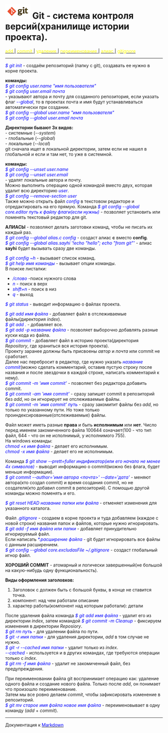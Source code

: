 # <img src="images/logo.jpg" alt="logo" width="80"/> Git - система контроля версий(хранилище истории проекта).

[<span style="color:yellow">add</span> |](#add)
[<span style="color:yellow">commit</span> |](#commit)
[<span style="color:yellow">удаление</span> |](#удаление)
[<span style="color:yellow">переименование</span> |](#переименование)
[<span style="color:yellow">алиас</span> |](#алиас)
[<span style="color:yellow">gitignore</span>](#gitignore)

---

<span style="color:blue">*\$ git init*</span> - создаём репозиторий (папку с git), создавать ее нужно в корне проекта.

**команды:**    
<span style="color:blue">*\$ git config user.name "имя пользователя"*</span>    
<span style="color:blue">*\$ git config user.email почта*</span>    
\- указывают автора и почту для созданного репозитория, если указать флаг <span style="color:blue">*--global*</span>, то в проектах почта и имя будут устанавливаться автоматически при создании.   
<span style="color:blue">*\$ git config --global user.name "имя пользователя"*</span>   
<span style="color:blue">*\$ git config --global user.email почта*</span>

**Директории бывают 3х видов:**  
\- системные (*--system*)    
\- глобальные (*--global*)   
\- локальные (*--local*)     
git сначала ищет в локальной директории, затем если не нашел в глобальной и если и там нет, то уже в системной.

**команды:**    
<span style="color:blue">*\$ git config --unset user.name*</span>    
<span style="color:blue">*\$ git config --unset user.email*</span>  
\- удалят локальные автора и почту.     
Можно выполнить операцию одной командой вместо двух, которая удалит всю директорию <span style="color:blue">*user*</span>.     
<span style="color:blue">*\$ git config --remove-section user*</span>   
Также можно открыть файл <span style="color:blue">*config*</span> в текстовом редакторе и отредактировать на его прямую.
Команда <span style="color:blue">*\$ git config --global core.editor путь к файлу флаги(если нужны)*</span>  - позволяет установить или поменять текстовый редактор для git.

**<a id="алиас">АЛИАСЫ</a>** - позволяют делать заготовки команд, чтобы не писать их каждый раз.  
<span style="color:blue">*\$ git config --global alias.c config*</span> - создаст алиас **с** вместо **config**.     
<span style="color:blue">*\$ git config --global alias.sayhi '!echo "hello"; echo "from git"'*</span> - алиас **sayhi** будет вызывать сразу две команды.

<span style="color:blue">*\$ git config ~h*</span> - вызывает список команд.     
<span style="color:blue">*\$ git help имя команды*</span> - вызывает опции команды.      
В поиске листалки:  
- <span style="color:blue">*/слово*</span> -поиск нужного слова
- <span style="color:blue">*n*</span> - поиск в верх
- <span style="color:blue">*shift+n*</span> - поиск в низ
- <span style="color:blue">*q*</span> - выход

<span style="color:blue">*\$ git status*</span> - выводит информацию о файлах проекта.

<a id="add"><span style="color:blue">*\$ git add имя файла*</span></a> - добавляет файл в отслеживаемые файлы(директория *index*).     
<span style="color:blue">*\$ git add .*</span> - добавляет все.     
<span style="color:blue">*\$ git add -p название файла*</span> - позволяет выборочно добавлять разные куски кода из файла.  
<a id="commit"><span style="color:blue">*\$ git commit*</span></a> - добавляет файл в историю проекта(директория *Repository*, где храниться вся история проекта).         
Проекту заранее должны быть присвоены *автор* и *почта* или commit не сработает.    
Далее нас перебросит в редактор, где нужно указать <span style="color:blue">*название commit*</span>(можно сделать комментарий, оставив пустую строку после названия и после звездочки в каждой строке, написать комментарий к нему).         
<span style="color:blue">*\$ git commit -m 'имя commit'*</span> - позволяет без редактора добавить commit.  
<span style="color:blue">*\$ git commit -am 'имя commit'*</span> - сразу запишет commit в репозиторий без *add*, но он игнорирует не отслеживаемые файлы.  
<span style="color:blue">*\$ git commit -m 'имя commit' путь*</span> - сразу закомитит файлы без *add*, но только по указанному пути. Но тоже только проиндексированные(отслеживаемые) файлы.

Файл может иметь разные **права** и быть **исполнимым** или **нет**. Число перед именем закомиченного файла 100644 означает(100 - что тип файл, 644 - что он не исполнимый, у исполнимого 755).     
На windows команды:     
<span style="color:blue">*chmod +x имя файла*</span> - делает его исполнимым.    
<span style="color:blue">*chmod -x имя файла*</span> - делает его не исполнимым.

Команда <span style="color:blue">*\$ git show --prett=fuller индификатор(или его начало не менее 4х символов)*</span> - выводит информацию о commit(можно без флага, будет меньше информации).  
<span style="color:blue">*\$ git commit --author='имя автора <почта>' --date='дата'*</span> - меняют автора(кто создал commit) и время создания commit, но не создателя(кто добавил commit в репозиторий). С помощью другой команды можно поменять и его.

<span style="color:blue">*\$ git reset HEAD название папки или файла*</span> - отменяет изменения для указанного каталога.

Файл <a id="gitignore"><span style="color:blue">*.gitignore*</span></a> - создаем в корне проекта и туда добавляем (каждое с новой строки) названия папок и файлов, которые нужно игнорировать.   
<span style="color:blue">*\$ git add -f имя файла или папки*</span> - добавляет принудительно игнорируемый файл.    
Если написать <span style="color:blue">*\*.расширение файла*</span> - git будет игнорировать все файлы с данным расширением.        
<span style="color:blue">*\$ git config --global core.excludasFile ~/.gitignore*</span> - создаст глобальный игнор файл.

**ХОРОШИЙ COMMIT** - атомарный и логически завершенный(не большой на какую-нибудь одну функциональность).

**Виды оформления заголовков:**
1. Заголовок с должен быть с большой буквы, в конце не ставится точка.
2. компонент: над чем работали описание
3. характер работы(компонент над которым работали): детали

После удаления файла команда <a id="удаление"><span style="color:blue">*\$ git add имя файла*</span></a> - удалит его из директории *index*, затем командой
 <span style="color:blue">*\$ git commit -m Cleanup*</span> - фиксируем изменения в директории *Reposiory*.     
<span style="color:blue">*\$ git rm путь*</span> - для удалении файла по пути.      
<span style="color:blue">*\$ git -r имя папки*</span> - для удаления директории, *add* в том случае не нужно.     
<span style="color:blue">*\$ git -r --cached имя папки*</span> - удалит только из *index*.    
<span style="color:blue">*--cached*</span> - используется и в других командах, где требуются операции только с *index*.     
<span style="color:blue">*$ git rm -f имя файла*</span> - удалит не закомиченный файл, без предупреждения.

При <a id="переименование">переименовании</a> файла git воспринимает операцию как: удаление одного файла и создание нового файла. Только после *add*, он понимает что произошло переименование.            
Затем мы все ровно делаем *commit*, чтобы зафиксировать изменение в репозиторий.        
<span style="color:blue">*\$ git mv старое имя файла новое имя файла*</span> - переименовывает в одну команду (*add* + *commit*).

---
Документация к [<span style="color:blue">Markdown</span>](https://gist.github.com/Jekins/2bf2d0638163f1294637)